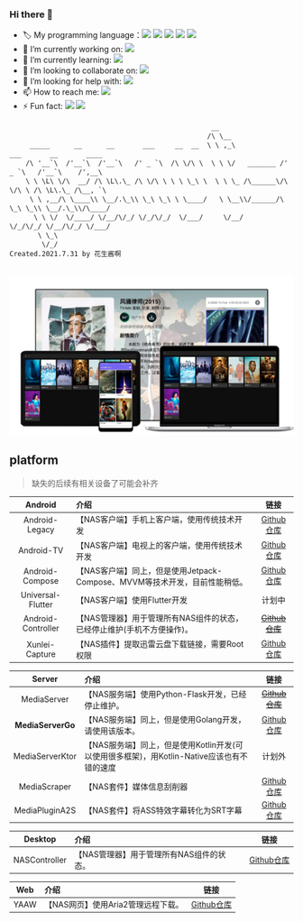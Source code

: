 ### Hi there 👋

- 🏷️ My programming language：<img src="https://img.shields.io/badge/-Golang-brightgreen"/> <img src="https://img.shields.io/badge/-Kotlin-brightgreen"/> <img src="https://img.shields.io/badge/-Python-brightgreen"/> <img src="https://img.shields.io/badge/-Java-brightgreen"/> <img src="https://img.shields.io/badge/-HTML—CSS—Javascript-brightgreen"/>
- 🔭 I’m currently working on: <img src="https://img.shields.io/badge/-AndroidDevelopment-brightgreen"/>
- 🌱 I’m currently learning: <img src="https://img.shields.io/badge/-Golang-brightgreen"/>
- 👯 I’m looking to collaborate on: <img src="https://img.shields.io/badge/-AndroidDevelopment-brightgreen"/>
- 🤔 I’m looking for help with: <img src="https://img.shields.io/badge/-IOS-brightgreen"/>
- 📫 How to reach me: <img src="https://img.shields.io/badge/-panrunqiu@outlook.com-brightgreen"/>
- ⚡ Fun fact: <img src="https://img.shields.io/badge/-NAS-brightgreen"/> <img src="https://img.shields.io/badge/-HomeMedia-brightgreen"/>


```
                                                  __                                          
                                                 /\ \__                                       
     _____      __      __       ___     __  __  \ \ ,_\             ___       __       ____  
    /\ '__`\  /'__`\  /'__`\   /' _ `\  /\ \/\ \  \ \ \/   _______ /' _ `\   /'__`\    /',__\ 
    \ \ \L\ \/\  __/ /\ \L\.\_ /\ \/\ \ \ \ \_\ \  \ \ \_ /\______\/\ \/\ \ /\ \L\.\_ /\__, `\
     \ \ ,__/\ \____\\ \__/.\_\\ \_\ \_\ \ \____/   \ \__\\/______/\ \_\ \_\\ \__/.\_\\/\____/
      \ \ \/  \/____/ \/__/\/_/ \/_/\/_/  \/___/     \/__/          \/_/\/_/ \/__/\/_/ \/___/ 
       \ \_\                                                                                  
        \/_/                                                       Created.2021.7.31 by 花生酱啊
       
```

![cover](nas.png)

## platform
> 缺失的后续有相关设备了可能会补齐

| Android | 介绍 | 链接 |
|:---------:|:----|:----:|
|Android-Legacy|【NAS客户端】手机上客户端，使用传统技术开发|[Github仓库](https://github.com/PPeanutButter/MediaClientAndroid)|
|Android-TV|【NAS客户端】电视上的客户端，使用传统技术开发|[Github仓库](https://github.com/PPeanutButter/MediaClientAndroidTV)|
| Android-Compose | 【NAS客户端】同上，但是使用Jetpack-Compose、MVVM等技术开发，目前性能稍低。 | [Github仓库](https://github.com/PPeanutButter/MediaClientAndroidCompose) |
| Universal-Flutter | 【NAS客户端】使用Flutter开发 | 计划中 |
| Android-Controller | 【NAS管理器】用于管理所有NAS组件的状态，已经停止维护(手机不方便操作)。 | [~~Github仓库~~](https://github.com/PPeanutButter/NASControllerAndroid) |
| Xunlei-Capture | 【NAS插件】提取迅雷云盘下载链接，需要Root权限 | [Github仓库](https://github.com/PPeanutButter/MediaPluginXunlei) |

|     Server      |                             介绍                             |                             链接                             |
| :-------------: | :---------------------------------------------------------- | :----------------------------------------------------------: |
|   MediaServer   |      【NAS服务端】使用Python-Flask开发，已经停止维护。       | [~~Github仓库~~](https://github.com/PPeanutButter/MediaServer) |
|  **MediaServerGo**  |    【NAS服务端】同上，但是使用Golang开发，请使用该版本。     | [Github仓库](https://github.com/PPeanutButter/MediaServerGo) |
| MediaServerKtor | 【NAS服务端】同上，但是使用Kotlin开发(可以使用很多框架)，用Kotlin-Native应该也有不错的速度 |               计划外               |
|  MediaScraper  |    【NAS套件】媒体信息刮削器     | [Github仓库](https://github.com/PPeanutButter/MediaScraper) |
|  MediaPluginA2S  |    【NAS套件】将ASS特效字幕转化为SRT字幕     | [Github仓库](https://github.com/PPeanutButter/MediaPluginA2S) |

|     Desktop      |                             介绍                             |                             链接                             |
| :-------------: | :---------------------------------------------------------- | :----------------------------------------------------------: |
|   NASController   |      【NAS管理器】用于管理所有NAS组件的状态。                 | [Github仓库](https://github.com/PPeanutButter/NASControllerDesktop) |


|     Web      |                             介绍                             |                             链接                             |
| :-------------: | :---------------------------------------------------------- | :----------------------------------------------------------: |
|   YAAW   |      【NAS网页】使用Aria2管理远程下载。       | [Github仓库](https://github.com/PPeanutButter/Aria2YAAW) |

